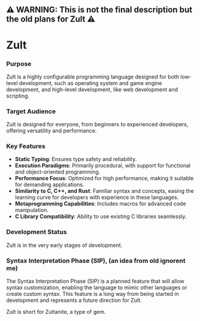 ## ⚠️ WARNING: This is not the final description but the old plans for Zult ⚠️

# Zult

### Purpose
Zult is a highly configurable programming language designed for both low-level development, such as operating system and game engine development, and high-level development, like web development and scripting. 

### Target Audience
Zult is designed for everyone, from beginners to experienced developers, offering versatility and performance.

### Key Features
- **Static Typing**: Ensures type safety and reliability.
- **Execution Paradigms**: Primarily procedural, with support for functional and object-oriented programming.
- **Performance Focus**: Optimized for high performance, making it suitable for demanding applications.
- **Similarity to C, C++, and Rust**: Familiar syntax and concepts, easing the learning curve for developers with experience in these languages.
- **Metaprogramming Capabilities**: Includes macros for advanced code manipulation.
- **C Library Compatibility**: Ability to use existing C libraries seamlessly.

### Development Status
Zult is in the very early stages of development.


### Syntax Interpretation Phase (SIP), (an idea from old ignorent me)
The Syntax Interpretation Phase (SIP) is a planned feature that will allow syntax customization, enabling the language to mimic other languages or create custom syntax. This feature is a long way from being started in development and represents a future direction for Zult.

Zult is short for Zultanite, a type of gem.

